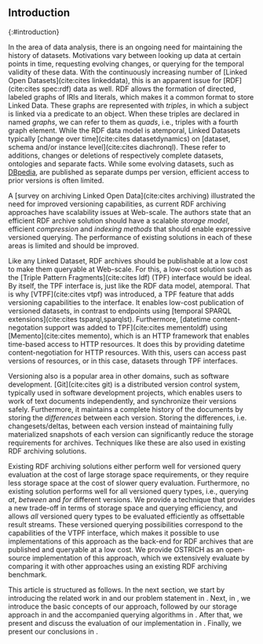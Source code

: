 ## Introduction
{:#introduction}

In the area of data analysis,
there is an ongoing need for maintaining the history of datasets.
Motivations vary between looking up data at certain points in time,
requesting evolving changes,
or querying for the temporal validity of these data.
With the continuously increasing number of [Linked Open Datasets](cite:cites linkeddata),
this is an apparent issue for [RDF](cite:cites spec:rdf) data as well.
RDF allows the formation of directed, labeled graphs of IRIs and literals, which makes it a common format to store Linked Data.
These graphs are represented with _triples_, in which a subject is linked via a predicate to an object.
When these triples are declared in named _graphs_, we can refer to them as _quads_, i.e., triples with a fourth graph element.
While the RDF data model is atemporal, Linked Datasets typically [change over time](cite:cites datasetdynamics) on
[dataset, schema and/or instance level](cite:cites diachronql). These refer to additions,
changes or deletions of respectively complete datasets, ontologies and separate facts.
While some evolving datasets, such as [DBpedia](dbpedia),
are published as separate dumps per version,
efficient access to prior versions is often limited.

A [survey on archiving Linked Open Data](cite:cites archiving) illustrated the need for improved versioning capabilities,
as current RDF archiving approaches have scalability issues at Web-scale.
The authors state that an efficient RDF archive solution should have a scalable *storage model*,
efficient *compression* and *indexing methods* that should enable expressive versioned querying.
The performance of existing solutions in each of these areas is limited and should be improved.

Like any Linked Dataset, RDF archives should be publishable at a low cost to make them queryable at Web-scale.
For this, a low-cost solution such as the [Triple Pattern Fragments](cite:cites ldf) (TPF) interface
would be ideal. By itself, the TPF interface is, just like the RDF data model, atemporal.
That is why [VTPF](cite:cites vtpf) was introduced, a TPF feature that adds versioning capabilities to the interface.
It enables low-cost publication of versioned datasets, in contrast to endpoints using [temporal SPARQL extensions](cite:cites tsparql,sparqlst).
Furthermore, [datetime content-negotation support was added to TPF](cite:cites mementoldf) using [Memento](cite:cites memento),
which is an HTTP framework that enables time-based access to HTTP resources.
It does this by providing datetime content-negotiation for HTTP resources.
With this, users can access past versions of resources, or in this case, datasets through TPF interfaces.

Versioning also is a popular area in other domains, such as software development.
[Git](cite:cites git) is a distributed version control system, typically used in software development projects,
which enables users to work of text documents independently, and synchronize their versions safely.
Furthermore, it maintains a complete history of the documents by storing the *differences* between each version.
Storing the differences, i.e. changesets/deltas, between each version instead of maintaining fully materialized snapshots of each version
can significantly reduce the storage requirements for archives.
Techniques like these are also used in existing RDF archiving solutions.

Existing RDF archiving solutions either perform well for versioned query evaluation at the cost of large storage space requirements,
or they require less storage space at the cost of slower query evaluation.
Furthermore, no existing solution performs well for all versioned query types, i.e., querying *at*, *between* and *for* different versions.
We provide a technique that provides a new trade-off in terms of storage space and querying efficiency,
and allows _all_ versioned query types to be evaluated efficiently as offsettable result streams.
These versioned querying possibilities correspond to the capabilities of the VTPF interface,
which makes it possible to use implementations of this approach as the back-end for RDF archives that are published and queryable at a low cost.
We provide OSTRICH as an open-source implementation of this approach,
which we extensively evaluate by comparing it with other approaches using an existing RDF archiving benchmark.

This article is structured as follows.
In the next section, we start by introducing the related work in [](#related-work) and our problem statement in [](#problem-statement).
Next, in [](#fundamentals), we introduce the basic concepts of our approach,
followed by our storage approach in [](#storage) and the accompanied querying algorithms in [](#querying).
After that, we present and discuss the evaluation of our implementation in [](#evaluation).
Finally, we present our conclusions in [](#conclusions).

